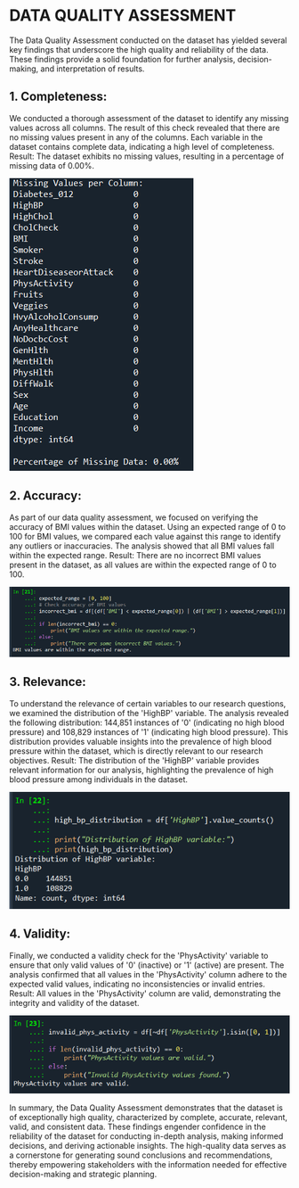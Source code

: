 # DATA QUALITY ASSESSMENT

The Data Quality Assessment conducted on the dataset has yielded several key findings that underscore the high quality and reliability of the data. These findings provide a solid foundation for further analysis, decision-making, and interpretation of results.

## 1. Completeness:
We conducted a thorough assessment of the dataset to identify any missing values across all columns. The result of this check revealed that there are no missing values present in any of the columns. Each variable in the dataset contains complete data, indicating a high level of completeness.
Result: The dataset exhibits no missing values, resulting in a percentage of missing data of 0.00%.

![System Architecture](https://github.com/RaghuManjunatha/Diabetes-Dynamics/blob/af59be3d89acf185895a27b51856993653c5dad3/Assets/Completeness.png)

## 2. Accuracy:
As part of our data quality assessment, we focused on verifying the accuracy of BMI values within the dataset. Using an expected range of 0 to 100 for BMI values, we compared each value against this range to identify any outliers or inaccuracies. The analysis showed that all BMI values fall within the expected range.
Result: There are no incorrect BMI values present in the dataset, as all values are within the expected range of 0 to 100.

![System Architecture](https://github.com/RaghuManjunatha/Diabetes-Dynamics/blob/af59be3d89acf185895a27b51856993653c5dad3/Assets/Accuracy.png)

## 3. Relevance:
To understand the relevance of certain variables to our research questions, we examined the distribution of the 'HighBP' variable. The analysis revealed the following distribution: 144,851 instances of '0' (indicating no high blood pressure) and 108,829 instances of '1' (indicating high blood pressure). This distribution provides valuable insights into the prevalence of high blood pressure within the dataset, which is directly relevant to our research objectives.
Result: The distribution of the 'HighBP' variable provides relevant information for our analysis, highlighting the prevalence of high blood pressure among individuals in the dataset.

![System Architecture](https://github.com/RaghuManjunatha/Diabetes-Dynamics/blob/af59be3d89acf185895a27b51856993653c5dad3/Assets/Relevance.png)

## 4. Validity:
Finally, we conducted a validity check for the 'PhysActivity' variable to ensure that only valid values of '0' (inactive) or '1' (active) are present. The analysis confirmed that all values in the 'PhysActivity' column adhere to the expected valid values, indicating no inconsistencies or invalid entries.
Result: All values in the 'PhysActivity' column are valid, demonstrating the integrity and validity of the dataset.

![System Architecture](https://github.com/RaghuManjunatha/Diabetes-Dynamics/blob/af59be3d89acf185895a27b51856993653c5dad3/Assets/Validity.png)

In summary, the Data Quality Assessment demonstrates that the dataset is of exceptionally high quality, characterized by complete, accurate, relevant, valid, and consistent data. These findings engender confidence in the reliability of the dataset for conducting in-depth analysis, making informed decisions, and deriving actionable insights. The high-quality data serves as a cornerstone for generating sound conclusions and recommendations, thereby empowering stakeholders with the information needed for effective decision-making and strategic planning.
